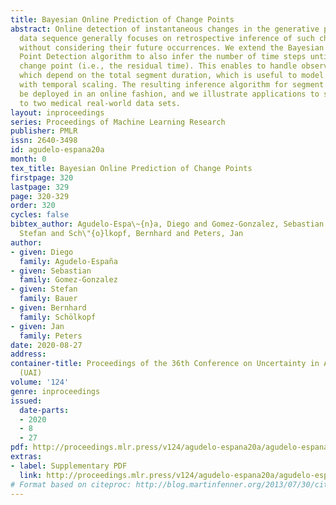 ```yaml
---
title: Bayesian Online Prediction of Change Points
abstract: Online detection of instantaneous changes in the generative process of a
  data sequence generally focuses on retrospective inference of such change points
  without considering their future occurrences. We extend the Bayesian Online Change
  Point Detection algorithm to also infer the number of time steps until the next
  change point (i.e., the residual time). This enables to handle observation models
  which depend on the total segment duration, which is useful to model data sequences
  with temporal scaling. The resulting inference algorithm for segment detection can
  be deployed in an online fashion, and we illustrate applications to synthetic and
  to two medical real-world data sets.
layout: inproceedings
series: Proceedings of Machine Learning Research
publisher: PMLR
issn: 2640-3498
id: agudelo-espana20a
month: 0
tex_title: Bayesian Online Prediction of Change Points
firstpage: 320
lastpage: 329
page: 320-329
order: 320
cycles: false
bibtex_author: Agudelo-Espa\~{n}a, Diego and Gomez-Gonzalez, Sebastian and Bauer,
  Stefan and Sch\"{o}lkopf, Bernhard and Peters, Jan
author:
- given: Diego
  family: Agudelo-España
- given: Sebastian
  family: Gomez-Gonzalez
- given: Stefan
  family: Bauer
- given: Bernhard
  family: Schölkopf
- given: Jan
  family: Peters
date: 2020-08-27
address: 
container-title: Proceedings of the 36th Conference on Uncertainty in Artificial Intelligence
  (UAI)
volume: '124'
genre: inproceedings
issued:
  date-parts:
  - 2020
  - 8
  - 27
pdf: http://proceedings.mlr.press/v124/agudelo-espana20a/agudelo-espana20a.pdf
extras:
- label: Supplementary PDF
  link: http://proceedings.mlr.press/v124/agudelo-espana20a/agudelo-espana20a-supp.pdf
# Format based on citeproc: http://blog.martinfenner.org/2013/07/30/citeproc-yaml-for-bibliographies/
---
```

